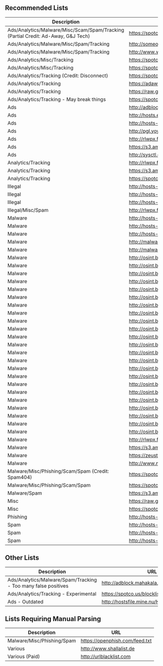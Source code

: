 Recommended Lists
-----------------

Description | URL
-------- | --------
Ads/Analytics/Malware/Misc/Scam/Spam/Tracking (Partial Credit: Ad-Away, G&J Tech) | https://spotco.us/blocklists/Mobile.txt
Ads/Analytics/Malware/Misc/Spam/Tracking | http://someonewhocares.org/hosts/hosts
Ads/Analytics/Malware/Misc/Spam/Tracking | http://www.winhelp2002.mvps.org/hosts.txt
Ads/Analytics/Misc/Tracking | https://spotco.us/blocklists/Misc.txt
Ads/Analytics/Misc/Tracking | https://spotco.us/blocklists/Mozilla.txt
Ads/Analytics/Tracking (Credit: Disconnect) | https://spotco.us/blocklists/Disconnect.txt
Ads/Analytics/Tracking | https://adaway.org/hosts.txt
Ads/Analytics/Tracking | https://raw.githubusercontent.com/chiehmin/MinMinGuard/master/assets/host/output_file
Ads/Analytics/Tracking - May break things | https://spotco.us/blocklists/Microsoft.txt
Ads | http://adblock.gjtech.net/?format=unix-hosts
Ads | http://hosts.eladkarako.com/hosts.txt
Ads | http://hosts-file.net/ad_servers.txt
Ads | http://pgl.yoyo.org/as/serverlist.php?hostformat=html&mimetype=plaintext
Ads | http://rlwpx.free.fr/WPFF/hpub.7z
Ads | https://s3.amazonaws.com/lists.disconnect.me/simple_ad.txt
Ads | http://sysctl.org/cameleon/hosts
Analytics/Tracking | http://rlwpx.free.fr/WPFF/htrc.7z
Analytics/Tracking | https://s3.amazonaws.com/lists.disconnect.me/simple_tracking.txt
Analytics/Tracking | https://spotco.us/blocklists/Cyanogen.txt
Illegal | http://hosts-file.net/fsa.txt
Illegal | http://hosts-file.net/pha.txt
Illegal | http://hosts-file.net/wrz.txt
Illegal/Misc/Spam | http://rlwpx.free.fr/WPFF/hmis.7z
Malware | http://hosts-file.net/emd.txt
Malware | http://hosts-file.net/exp.txt
Malware | http://hosts-file.net/hjk.txt
Malware | http://malwaredomains.lehigh.edu/files/immortal_domains.txt
Malware | http://malwaredomains.lehigh.edu/files/justdomains
Malware | http://osint.bambenekconsulting.com/feeds/banjori-domlist.txt
Malware | http://osint.bambenekconsulting.com/feeds/bebloh-domlist.txt
Malware | http://osint.bambenekconsulting.com/feeds/bedep-domlist.txt
Malware | http://osint.bambenekconsulting.com/feeds/c2-dommasterlist.txt
Malware | http://osint.bambenekconsulting.com/feeds/cl-domlist.txt
Malware | http://osint.bambenekconsulting.com/feeds/cryptowall-domlist.txt
Malware | http://osint.bambenekconsulting.com/feeds/dga-feed.txt
Malware | http://osint.bambenekconsulting.com/feeds/dircrypt-domlist.txt
Malware | http://osint.bambenekconsulting.com/feeds/dyre-domlist.txt
Malware | http://osint.bambenekconsulting.com/feeds/geodo-domlist.txt
Malware | http://osint.bambenekconsulting.com/feeds/hesperbot-domlist.txt
Malware | http://osint.bambenekconsulting.com/feeds/matsnu-domlist.txt
Malware | http://osint.bambenekconsulting.com/feeds/necurs-domlist.txt
Malware | http://osint.bambenekconsulting.com/feeds/p2pgoz-domlist.txt
Malware | http://osint.bambenekconsulting.com/feeds/ptgoz-domlist.txt
Malware | http://osint.bambenekconsulting.com/feeds/pushdo-domlist.txt
Malware | http://osint.bambenekconsulting.com/feeds/qakbot-domlist.txt
Malware | http://osint.bambenekconsulting.com/feeds/ramnit-domlist.txt
Malware | http://osint.bambenekconsulting.com/feeds/simda-domlist.txt
Malware | http://osint.bambenekconsulting.com/feeds/suppobox-domlist.txt
Malware | http://osint.bambenekconsulting.com/feeds/symmi-domlist.txt
Malware | http://osint.bambenekconsulting.com/feeds/tinba-domlist.txt
Malware | http://osint.bambenekconsulting.com/feeds/volatile-domlist.txt
Malware | http://rlwpx.free.fr/WPFF/hrsk.7z
Malware | https://s3.amazonaws.com/lists.disconnect.me/simple_malware.txt
Malware | https://zeustracker.abuse.ch/blocklist.php?download=baddomains
Malware | http://www.malwaredomainlist.com/hostslist/hosts.txt
Malware/Misc/Phishing/Scam/Spam (Credit: Spam404) | https://spotco.us/blocklists/Spam404.txt
Malware/Misc/Phishing/Scam/Spam | https://spotco.us/blocklists/Scams.txt
Malware/Spam | https://s3.amazonaws.com/lists.disconnect.me/simple_malvertising.txt
Misc | https://raw.githubusercontent.com/StevenBlack/hosts/master/data/StevenBlack/hosts
Misc | https://spotco.us/blocklists/Toxic.txt
Phishing | http://hosts-file.net/psh.txt
Spam | http://hosts-file.net/grm.txt
Spam | http://hosts-file.net/hfs.txt
Spam | http://hosts-file.net/mmt.txt


Other Lists
-----------

Description | URL
-------- | --------
Ads/Analytics/Malware/Spam/Tracking - Too many false positives | http://adblock.mahakala.is
Ads/Analytics/Tracking - Experimental | https://spotco.us/blocklists/Experimental.txt
Ads - Outdated | http://hostsfile.mine.nu/Hosts.zip


Lists Requiring Manual Parsing
------------------------------

Description | URL
-------- | --------
Malware/Misc/Phishing/Spam | https://openphish.com/feed.txt
Various | http://www.shallalist.de
Various (Paid) | http://urlblacklist.com
